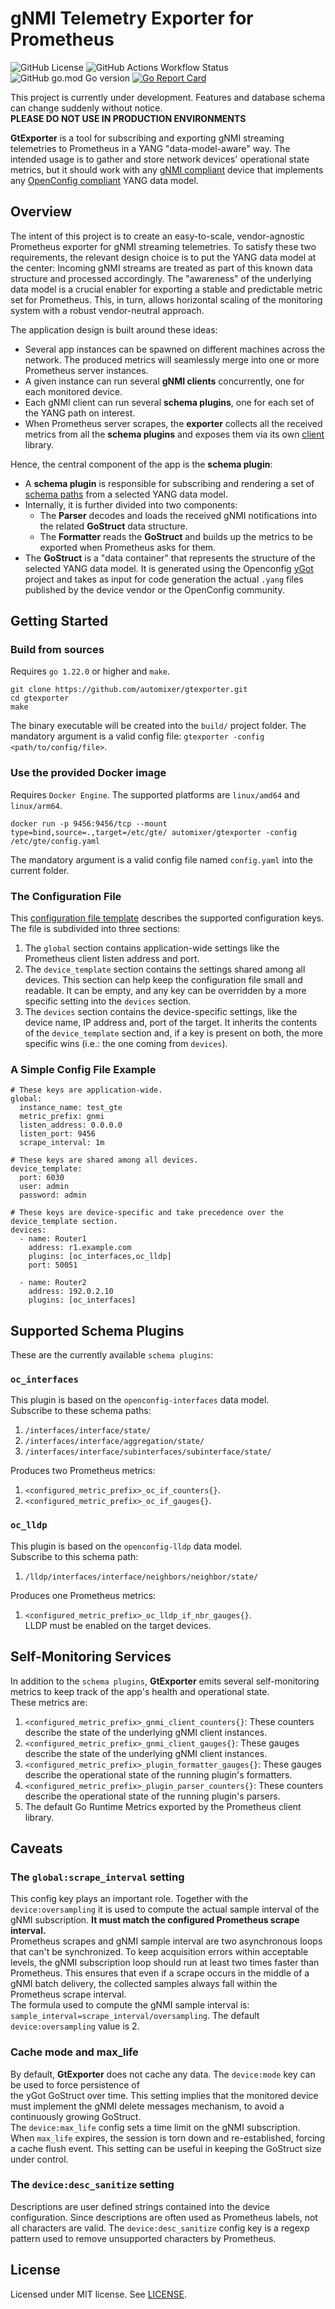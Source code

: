 # gNMI Telemetry Exporter for Prometheus
![GitHub License](https://img.shields.io/github/license/automixer/gtexporter)
![GitHub Actions Workflow Status](https://img.shields.io/github/actions/workflow/status/automixer/gtexporter/release.yaml)
![GitHub go.mod Go version](https://img.shields.io/github/go-mod/go-version/automixer/gtexporter)
[![Go Report Card](https://goreportcard.com/badge/github.com/automixer/gtexporter)](https://goreportcard.com/report/github.com/automixer/gtexporter)


This project is currently under development. Features and database schema can change suddenly without notice.  
**PLEASE DO NOT USE IN PRODUCTION ENVIRONMENTS**  

**GtExporter** is a tool for subscribing and exporting gNMI streaming telemetries to Prometheus in a YANG 
"data-model-aware" way. The intended usage is to gather and store network devices' operational state metrics, 
but it should work with any [gNMI compliant](https://github.com/openconfig/reference/tree/master/rpc/gnmi) 
device that implements any [OpenConfig compliant](https://github.com/openconfig/public/blob/master/doc/openconfig_style_guide.md) YANG data model. 

## Overview
The intent of this project is to create an easy-to-scale, vendor-agnostic Prometheus exporter for gNMI
streaming telemetries. To satisfy these two requirements, the relevant design choice is to put the YANG data 
model at the center: Incoming gNMI streams are treated as part of this known data structure and processed accordingly.
The "awareness" of the underlying data model is a crucial enabler for exporting a stable and 
predictable metric set for Prometheus. This, in turn, allows horizontal scaling of the monitoring system with a 
robust vendor-neutral approach.  

The application design is built around these ideas:
- Several app instances can be spawned on different machines across the network. 
The produced metrics will seamlessly merge into one or more Prometheus server instances.
- A given instance can run several **gNMI clients** concurrently, one for each monitored device.
- Each gNMI client can run several **schema plugins**, one for each set of the YANG path on interest.
- When Prometheus server scrapes, the **exporter** collects all the received metrics from all the **schema plugins** 
and exposes them via its own [client](https://github.com/prometheus/client_golang) library.  

Hence, the central component of the app is the **schema plugin**:
- A **schema plugin** is responsible for subscribing and rendering a set of 
[schema paths](https://openconfig.net/projects/models/paths/) from a selected YANG data model.
- Internally, it is further divided into two components:
  - The **Parser** decodes and loads the received gNMI notifications into the related **GoStruct** data structure.
  - The **Formatter** reads the **GoStruct** and builds up the metrics to be exported when Prometheus asks for them. 
- The **GoStruct** is a "data container" that represents the structure of the selected YANG data model. 
It is generated using the Openconfig [yGot](https://github.com/openconfig/ygot) project and takes as input for code generation the actual ```.yang``` 
files published by the device vendor or the OpenConfig community.

## Getting Started
### Build from sources
Requires ```go 1.22.0``` or higher and ```make```.
```
git clone https://github.com/automixer/gtexporter.git
cd gtexporter
make
```
The binary executable will be created into the ```build/``` project folder. The mandatory argument is 
a valid config file: ```gtexporter -config <path/to/config/file>```.

### Use the provided Docker image
Requires ```Docker Engine```. The supported platforms are ```linux/amd64``` and ```linux/arm64```.
```
docker run -p 9456:9456/tcp --mount type=bind,source=.,target=/etc/gte/ automixer/gtexporter -config /etc/gte/config.yaml
```
The mandatory argument is a valid config file named ```config.yaml``` into the current folder.

### The Configuration File
This [configuration file template](config-keys.yaml) describes the supported configuration keys.  
The file is subdivided into three sections:
1) The ```global``` section contains application-wide settings like the Prometheus client listen address and port.
2) The ```device_template``` section contains the settings shared among all devices. This section can
help keep the configuration file small and readable. It can be empty, and any key can be overridden by a more
specific setting into the ```devices``` section.
3) The ```devices``` section contains the device-specific settings, like the device name, IP address and, port 
of the target. It inherits the contents of the ```device_template``` section and, if a key is present on both, the more
specific wins (i.e.: the one coming from ```devices```).

### A Simple Config File Example
```
# These keys are application-wide.
global:
  instance_name: test_gte
  metric_prefix: gnmi
  listen_address: 0.0.0.0
  listen_port: 9456
  scrape_interval: 1m

# These keys are shared among all devices.
device_template:
  port: 6030
  user: admin
  password: admin

# These keys are device-specific and take precedence over the device_template section.
devices:
  - name: Router1
    address: r1.example.com
    plugins: [oc_interfaces,oc_lldp]
    port: 50051

  - name: Router2
    address: 192.0.2.10
    plugins: [oc_interfaces]
```

## Supported Schema Plugins
These are the currently available ```schema plugins```:
### ```oc_interfaces```
This plugin is based on the ```openconfig-interfaces``` data model.  
Subscribe to these schema paths:
1) ```/interfaces/interface/state/```
2) ```/interfaces/interface/aggregation/state/```
3) ```/interfaces/interface/subinterfaces/subinterface/state/```

Produces two Prometheus metrics:
1) ```<configured_metric_prefix>_oc_if_counters{}```.
2) ```<configured_metric_prefix>_oc_if_gauges{}```.

### ```oc_lldp```
This plugin is based on the ```openconfig-lldp``` data model.  
Subscribe to this schema path:
1) ```/lldp/interfaces/interface/neighbors/neighbor/state/```

Produces one Prometheus metrics:  
1) ```<configured_metric_prefix>_oc_lldp_if_nbr_gauges{}```.  
LLDP must be enabled on the target devices.

## Self-Monitoring Services
In addition to the ```schema plugins```, **GtExporter** emits several self-monitoring metrics to keep track of 
the app's health and operational state.  
These metrics are:
1) ```<configured_metric_prefix>_gnmi_client_counters{}```: These counters describe the state of the underlying gNMI
client instances.
2) ```<configured_metric_prefix>_gnmi_client_gauges{}```: These gauges describe the state of the underlying gNMI
client instances.
3) ```<configured_metric_prefix>_plugin_formatter_gauges{}```: These gauges describe the operational state of the 
running plugin's formatters.
4) ```<configured_metric_prefix>_plugin_parser_counters{}```: These counters describe the operational state of the 
running plugin's parsers.
5) The default Go Runtime Metrics exported by the Prometheus client library.

## Caveats
### The ```global:scrape_interval``` setting
This config key plays an important role. Together with the ```device:oversampling``` it is used to 
compute the actual sample interval of the gNMI subscription. **It must match the configured Prometheus 
scrape interval.**  
Prometheus scrapes and gNMI sample interval are two asynchronous loops that can't be synchronized. To keep
acquisition errors within acceptable levels, the gNMI subscription loop should run at least two times faster 
than Prometheus. This ensures that even if a scrape occurs in the middle of a gNMI batch delivery, the collected
samples always fall within the Prometheus scrape interval.  
The formula used to compute the gNMI sample interval is: ```sample_interval=scrape_interval/oversampling```.
The default ```device:oversampling``` value is 2.

### Cache mode and max_life
By default, **GtExporter** does not cache any data. The ```device:mode``` key can be used to force persistence of  
the yGot GoStruct over time. This setting implies that the monitored device must implement the 
gNMI delete messages mechanism, to avoid a continuously growing GoStruct.  
The ```device:max_life``` config sets a time limit on the gNMI subscription. When ```max_life``` expires, the
session is torn down and re-established, forcing a cache flush event. This setting can be useful in keeping
the GoStruct size under control.

### The ```device:desc_sanitize``` setting
Descriptions are user defined strings contained into the device configuration. Since descriptions are often used as 
Prometheus labels, not all characters are valid. The ```device:desc_sanitize``` config key is a regexp pattern
used to remove unsupported characters by Prometheus.

## License
Licensed under MIT license. See [LICENSE](LICENSE).

